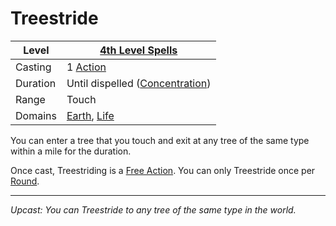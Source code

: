 # Treestride

| Level    | [4th Level Spells](4th%20Level%20Spells.md)                                    |
| -------- | ------------------------------------------------------------------------------ |
| Casting  | 1 [Action](../../../../Game%20Procedures/Core%20Procedures/Action.md)          |
| Duration | Until dispelled ([Concentration](../../Concentration.md))                      |
| Range    | Touch                                                                          |
| Domains  | [Earth](../../Spell%20Domains/Earth.md), [Life](../../Spell%20Domains/Life.md) |

You can enter a tree that you touch and exit at any tree of the same type within a mile for the duration.

Once cast, Treestriding is a [Free Action](../../../../Game%20Procedures/Core%20Procedures/Action.md#Free%20Action). You can only Treestride once per [Round](../../../../Game%20Procedures/Core%20Procedures/Round.md).

---
*Upcast: You can Treestride to any tree of the same type in the world.*
